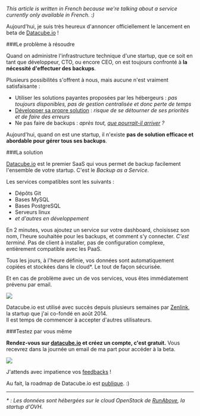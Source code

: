 *This article is written in French because we're talking about a service currently only available in French. :)*

Aujourd'hui, je suis très heureux d'annoncer officiellement le lancement en beta de [Datacube.io](https://datacube.io) !


###Le problème à résoudre

Quand on administre l'infrastructure technique d'une startup, que ce soit en tant que développeur, CTO, ou encore CEO, on est toujours confronté à **la nécessité d'effectuer des backups**.

Plusieurs possibilités s'offrent à nous, mais aucune n'est vraiment satisfaisante :

- Utiliser les solutions payantes proposées par les hébergeurs : *pas toujours disponibles, pas de gestion centralisée et donc perte de temps*
- [Développer sa propre solution](https://github.com/meskyanichi/backup) : *risque de se détourner de ses priorités et de faire des erreurs*
- Ne pas faire de backups : *après tout, [que pourrait-il arriver](http://techcrunch.com/2009/01/03/journalspace-drama-all-data-lost-without-backup-company-deadpooled/) ?*

Aujourd'hui, quand on est une startup, il n'existe **pas de solution efficace et abordable pour gérer tous ses backups**.

###La solution

[Datacube.io](https://datacube.io) est le premier SaaS qui vous permet de backup facilement l'ensemble de votre startup. C'est le *Backup as a Service*.

Les services compatibles sont les suivants :

- Dépôts Git
- Bases MySQL
- Bases PostgreSQL
- Serveurs linux
- *et d'autres en développement*

En 2 minutes, vous ajoutez un service sur votre dashboard, choisissez son nom, l'heure souhaitée pour les backups, et comment s'y connecter. *C'est terminé.* Pas de client à installer, pas de configuration complexe, entièrement compatible avec les PaaS.

Tous les jours, à l'heure définie, vos données sont automatiquement copiées et stockées dans le cloud\*. Le tout de façon sécurisée.

Et en cas de problème avec un de vos services, vous êtes immédiatement prévenu par email.

![](http://i.imgur.com/MlqOclu.png)

Datacube.io est utilisé avec succès depuis plusieurs semaines par [Zenlink](https://zenlink.fr), la startup que j'ai co-fondé en août 2014.  
Il est temps de commencer à accepter d'autres utilisateurs.


###Testez par vous même

**Rendez-vous sur [datacube.io](https://datacube.io) et créez un compte, c'est gratuit.** Vous recevrez dans la journée un email de ma part pour accéder à la beta.

[![](http://i.imgur.com/ofpaazj.png)](https://datacube.io)

J'attends avec impatience vos [feedbacks](https://twitter.com/datacubeio) !

Au fait, la roadmap de Datacube.io est [publique](https://trello.com/b/LxwVp8hc/roadmap-datacube-io). :)

___

*\* : Les données sont hébergées sur le cloud OpenStack de [RunAbove](https://www.runabove.com), la startup d'OVH.*
